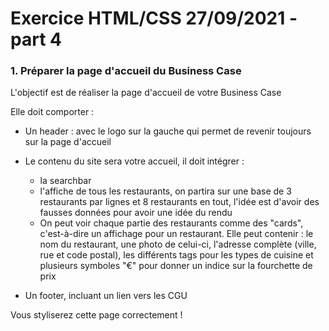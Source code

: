 
# Exercice HTML/CSS 27/09/2021 - part 4

### 1. Préparer la page d'accueil du Business Case

L'objectif est de réaliser la page d'accueil de votre Business Case

Elle doit comporter :

- Un header : avec le logo sur la gauche qui permet de revenir toujours sur la page d'accueil

- Le contenu du site sera votre accueil, il doit intégrer :
    - la searchbar
    - l'affiche de tous les restaurants, on partira sur une base de 3 restaurants par lignes et 8 restaurants en tout, l'idée est d'avoir des fausses données pour avoir une idée du rendu
    - On peut voir chaque partie des restaurants comme des "cards", c'est-à-dire un affichage pour un restaurant. Elle peut contenir : le nom du restaurant, une photo de celui-ci, l'adresse complète (ville, rue et code postal), les différents tags pour les types de cuisine et plusieurs symboles "€" pour donner un indice sur la fourchette de prix
    
- Un footer, incluant un lien vers les CGU

Vous styliserez cette page correctement !


